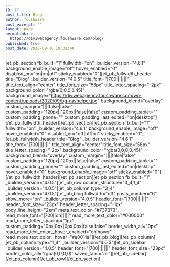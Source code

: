```yaml
---
ID: 17
post_title: Blog
author: foushware
post_excerpt: ""
layout: page
permalink: >
  https://diviwebagency.foushware.com/blog/
published: true
post_date: 2020-09-10 18:31:48
---
```

[et_pb_section fb_built="1" fullwidth="on" _builder_version="4.6.1" background_enable_image="off" hover_enabled="0" disabled_on="on|on|off" sticky_enabled="0"][et_pb_fullwidth_header title="Blog" _builder_version="4.0.5" title_font="|700|||||||" title_text_align="center" title_font_size="58px" title_letter_spacing="-2px" background_color="rgba(0,0,0,0.45)" background_image="https://diviwebagency.foushware.com/wp-content/uploads/2020/09/bg-navhelper.jpg" background_blend="overlay" custom_margin="||||false|false" custom_padding="120px||120px||false|false" custom_padding_tablet="" custom_padding_phone="" custom_padding_last_edited="on|desktop"][/et_pb_fullwidth_header][/et_pb_section][et_pb_section fb_built="1" fullwidth="on" _builder_version="4.6.1" background_enable_image="off" hover_enabled="0" disabled_on="off|off|on" sticky_enabled="0"][et_pb_fullwidth_header title="Blog" _builder_version="4.6.1" title_font="|700|||||||" title_text_align="center" title_font_size="58px" title_letter_spacing="-2px" background_color="rgba(0,0,0,0.45)" background_blend="overlay" custom_margin="||||false|false" custom_padding="120px||120px||false|false" custom_padding_tablet="" custom_padding_phone="" custom_padding_last_edited="on|desktop" hover_enabled="0" background_enable_image="off" sticky_enabled="0"][/et_pb_fullwidth_header][/et_pb_section][et_pb_section fb_built="1" _builder_version="4.0.5"][et_pb_row column_structure="3_4,1_4" _builder_version="4.0.5"][et_pb_column type="3_4" _builder_version="4.0.5"][et_pb_blog fullwidth="off" posts_number="6" show_more="on" _builder_version="4.0.5" header_font="|700|||||||" header_font_size="23px" header_letter_spacing="-1px" body_line_height="2em" meta_text_color="#737373" read_more_font="|700||on|||||" read_more_text_color="#000000" read_more_letter_spacing="1px" custom_padding="0px|0px|0px|0px|false|false" border_width_all="0px" read_more_text_color__hover_enabled="on|hover" read_more_text_color__hover="#e0011a"][/et_pb_blog][/et_pb_column][et_pb_column type="1_4" _builder_version="4.0.5"][et_pb_sidebar _builder_version="4.0.5" header_font="|700|||||||" header_font_size="23px" border_color_all="rgba(0,0,0,0)" saved_tabs="all"][/et_pb_sidebar][/et_pb_column][/et_pb_row][/et_pb_section]